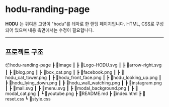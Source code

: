 # hodu-randing-page
__HODU__ 는 귀여운 고양이 "hodu"를 테마로 한 랜딩 페이지입니다. HTML, CSS로 구성되어 있으며 내용 측면에서는 수정이 필요합니다.

---

## 프로젝트 구조
📦hodu-randing-page
┣ 📂image
┃ ┣ 📜Logo-HODU.svg
┃ ┣ 📜arrow-right.svg
┃ ┣ 📜blog.png
┃ ┣ 📜box_cat.png
┃ ┣ 📜facebook.png
┃ ┣ 📜hodu_cat_tower.png
┃ ┣ 📜hodu_front_face.png
┃ ┣ 📜hodu_looking_up.png
┃ ┣ 📜hodu_lying_down.png
┃ ┣ 📜hodu_wall_watching.png
┃ ┣ 📜instagram.png
┃ ┣ 📜mail.svg
┃ ┣ 📜menu.svg
┃ ┣ 📜modal_background.png
┃ ┣ 📜modal_cat.png
┃ ┗ 📜youtube.png
┣ 📜README.md
┣ 📜index.html
┣ 📜reset.css
┗ 📜style.css


